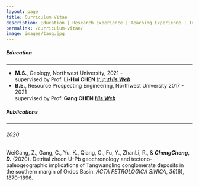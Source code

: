```yaml
---
layout: page
title: Curriculum Vitae
description: Education | Research Experience | Teaching Experience | Invited Talks | Research Award | Publications
permalink: /curriculum-vitae/
image: images/tang.jpg
---
```


##### <a name="education"></a>Education

---

- **M.S.**, Geology, Northwest University,  <span class="date">2021 - </span>
<br> supervised by Prof. **Li-Hui CHEN** [<em>\t;\t;\t**His Web**</em>](http://www.rockingmantle.com/en/col.jsp?id=170)
- **B.E.**, Resource Prospecting Engineering, Northwest University <span class="date">2017 - 2021</span>
  <br>supervised by Prof. **Gang CHEN**            [<em>**His Web**</em>](http://geology.nwu.edu.cn/article/teacher/id/71.html)

##### <a name="publications"></a>Publications

---

###### <a name="publications-2020"></a>2020

WeiGang, Z., Gang, C., Yu, K., Qiang, C., Fu, Y., ZhanLi, R., & ***ChengCheng, D.*** (2020). Detrital zircon U-Pb geochronology and tectono-paleogeographic implications of Tangwangling conglomerate deposits in the southern margin of Ordos Basin. *ACTA PETROLOGICA SINICA*, *36*(6), 1870-1896. <a class="paperdl" target="_blank" href="/publications/2020-WG Z.pdf"><i class="fa fa-cloud-download" aria-hidden="true"></i></a>

